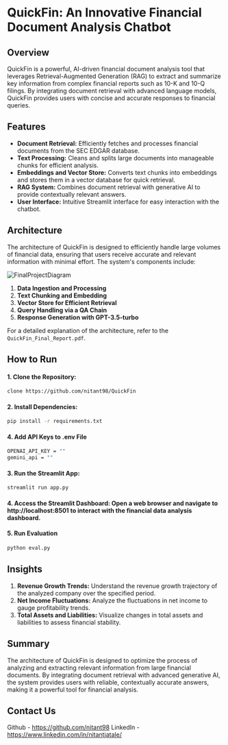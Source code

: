 # QuickFin: An Innovative Financial Document Analysis Chatbot

## Overview

QuickFin is a powerful, AI-driven financial document analysis tool that leverages Retrieval-Augmented Generation (RAG) to extract and summarize key information from complex financial reports such as 10-K and 10-Q filings. By integrating document retrieval with advanced language models, QuickFin provides users with concise and accurate responses to financial queries.

## Features

- **Document Retrieval:** Efficiently fetches and processes financial documents from the SEC EDGAR database.
- **Text Processing:** Cleans and splits large documents into manageable chunks for efficient analysis.
- **Embeddings and Vector Store:** Converts text chunks into embeddings and stores them in a vector database for quick retrieval.
- **RAG System:** Combines document retrieval with generative AI to provide contextually relevant answers.
- **User Interface:** Intuitive Streamlit interface for easy interaction with the chatbot.

## Architecture

The architecture of QuickFin is designed to efficiently handle large volumes of financial data, ensuring that users receive accurate and relevant information with minimal effort. The system's components include:


![FinalProjectDiagram](https://github.com/user-attachments/assets/39ea47dd-7cc4-4bbd-ab3d-702f42331931)

1. **Data Ingestion and Processing**
2. **Text Chunking and Embedding**
3. **Vector Store for Efficient Retrieval**
4. **Query Handling via a QA Chain**
5. **Response Generation with GPT-3.5-turbo**

For a detailed explanation of the architecture, refer to the `QuickFin_Final_Report.pdf`.

## How to Run

#### 1. Clone the Repository:
```bash
clone https://github.com/nitant98/QuickFin
```

#### 2. Install Dependencies:
```bash
pip install -r requirements.txt
```
#### 4. Add API Keys to .env File
```bash
OPENAI_API_KEY = ""
gemini_api = ""
```
#### 3. Run the Streamlit App:
```bash
streamlit run app.py
```

#### 4. Access the Streamlit Dashboard: Open a web browser and navigate to http://localhost:8501 to interact with the financial data analysis dashboard.

#### 5. Run Evaluation
```bash
python eval.py
```

## Insights
1. **Revenue Growth Trends:** Understand the revenue growth trajectory of the analyzed company over the specified period.
2. **Net Income Fluctuations:** Analyze the fluctuations in net income to gauge profitability trends.
3. **Total Assets and Liabilities:** Visualize changes in total assets and liabilities to assess financial stability.

## Summary
The architecture of QuickFin is designed to optimize the process of analyzing and extracting relevant information from large financial documents. By integrating document retrieval with advanced generative AI, the system provides users with reliable, contextually accurate answers, 
making it a powerful tool for financial analysis. 

## Contact Us
Github - https://github.com/nitant98
LinkedIn - https://www.linkedin.com/in/nitantjatale/
